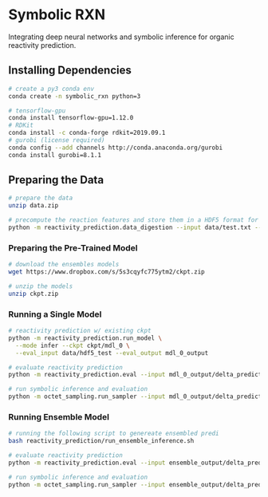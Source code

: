 # Symbolic RXN

Integrating deep neural networks and symbolic inference for organic reactivity prediction.

## Installing Dependencies

```bash
# create a py3 conda env
conda create -n symbolic_rxn python=3

# tensorflow-gpu
conda install tensorflow-gpu=1.12.0
# RDKit
conda install -c conda-forge rdkit=2019.09.1
# gurobi (license required)
conda config --add channels http://conda.anaconda.org/gurobi
conda install gurobi=8.1.1
```

## Preparing the Data

```bash
# prepare the data
unzip data.zip

# precompute the reaction features and store them in a HDF5 format for better GPU/CPU workload
python -m reactivity_prediction.data_digestion --input data/test.txt --output data/hdf5_test
```

### Preparing the Pre-Trained Model

```bash
# download the ensembles models
wget https://www.dropbox.com/s/5s3cqyfc775ytm2/ckpt.zip

# unzip the models
unzip ckpt.zip
```

### Running a Single Model

```bash
# reactivity prediction w/ existing ckpt
python -m reactivity_prediction.run_model \
  --mode infer --ckpt ckpt/mdl_0 \
  --eval_input data/hdf5_test --eval_output mdl_0_output

# evaluate reactivity prediction
python -m reactivity_prediction.eval --input mdl_0_output/delta_predictions.pkl

# run symbolic inference and evaluation
python -m octet_sampling.run_sampler --input mdl_0_output/delta_predictions.pkl 
```

### Running Ensemble Model

```bash
# running the following script to genereate ensembled predi
bash reactivity_prediction/run_ensemble_inference.sh

# evaluate reactivity prediction
python -m reactivity_prediction.eval --input ensemble_output/delta_predictions.pkl

# run symbolic inference and evaluation
python -m octet_sampling.run_sampler --input ensemble_output/delta_predictions.pkl
```
